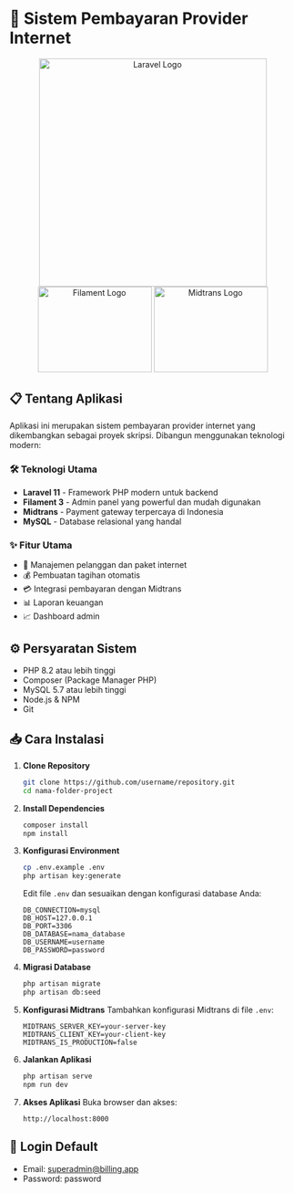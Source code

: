 # 🚀 Sistem Pembayaran Provider Internet

<div align="center">
  <img src="https://raw.githubusercontent.com/laravel/art/master/logo-lockup/5%20SVG/2%20CMYK/1%20Full%20Color/laravel-logolockup-cmyk-red.svg" width="400" alt="Laravel Logo">
  <br>
  <img src="https://miro.medium.com/v2/resize:fit:1400/1*DniZ6fmYde6IJ9NCpqL3Mw.jpeg" width="200" height="150" alt="Filament Logo">
  <img src="https://encrypted-tbn0.gstatic.com/images?q=tbn:ANd9GcS9zNHtvcIpeFmgp1-vwo9blWt16IHfrmRDyg&s" width="200" height="150" alt="Midtrans Logo">
</div>

## 📋 Tentang Aplikasi

Aplikasi ini merupakan sistem pembayaran provider internet yang dikembangkan sebagai proyek skripsi. Dibangun menggunakan teknologi modern:

### 🛠️ Teknologi Utama
- **Laravel 11** - Framework PHP modern untuk backend
- **Filament 3** - Admin panel yang powerful dan mudah digunakan
- **Midtrans** - Payment gateway terpercaya di Indonesia
- **MySQL** - Database relasional yang handal

### ✨ Fitur Utama
- 📱 Manajemen pelanggan dan paket internet
- 💰 Pembuatan tagihan otomatis
- 💳 Integrasi pembayaran dengan Midtrans
- 📊 Laporan keuangan
- 📈 Dashboard admin

## ⚙️ Persyaratan Sistem

- PHP 8.2 atau lebih tinggi
- Composer (Package Manager PHP)
- MySQL 5.7 atau lebih tinggi
- Node.js & NPM
- Git

## 📥 Cara Instalasi

1. **Clone Repository**
   ```bash
   git clone https://github.com/username/repository.git
   cd nama-folder-project
   ```

2. **Install Dependencies**
   ```bash
   composer install
   npm install
   ```

3. **Konfigurasi Environment**
   ```bash
   cp .env.example .env
   php artisan key:generate
   ```
   Edit file `.env` dan sesuaikan dengan konfigurasi database Anda:
   ```env
   DB_CONNECTION=mysql
   DB_HOST=127.0.0.1
   DB_PORT=3306
   DB_DATABASE=nama_database
   DB_USERNAME=username
   DB_PASSWORD=password
   ```

4. **Migrasi Database**
   ```bash
   php artisan migrate
   php artisan db:seed
   ```

5. **Konfigurasi Midtrans**
   Tambahkan konfigurasi Midtrans di file `.env`:
   ```env
   MIDTRANS_SERVER_KEY=your-server-key
   MIDTRANS_CLIENT_KEY=your-client-key
   MIDTRANS_IS_PRODUCTION=false
   ```

6. **Jalankan Aplikasi**
   ```bash
   php artisan serve
   npm run dev
   ```

7. **Akses Aplikasi**
   Buka browser dan akses:
   ```
   http://localhost:8000
   ```

## 🔐 Login Default
- Email: superadmin@billing.app
- Password: password
